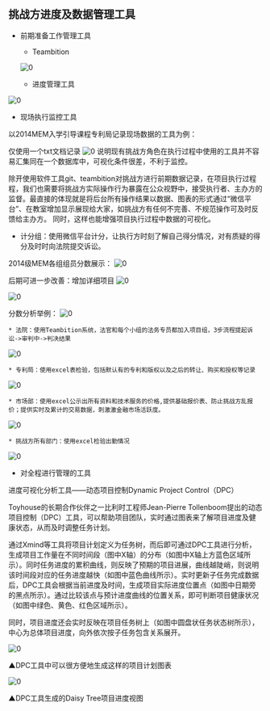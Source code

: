 ## 挑战方进度及数据管理工具


* 前期准备工作管理工具

    * Teambition

    ![0](../assets/challenger_preparation/challenger_work_rule/team10_chencang_tb.jpg)

    * 进度管理工具

![0](../assets/challenger_preparation/challenger_work_rule/team10_chencang_jd.jpg)

* 现场执行监控工具

以2014MEM入学引导课程专利局记录现场数据的工具为例：

仅使用一个txt文档记录
![0](..\assets\digitized_tools\project&digital_recording\team13zhangjing01.jpg)
说明现有挑战方角色在执行过程中使用的工具并不容易汇集同在一个数据库中，可视化条件很差，不利于监控。

   除开使用软件工具git、teambition对挑战方进行前期数据记录，在项目执行过程程，我们也需要将挑战方实际操作行为暴露在公众视野中，接受执行者、主办方的监督。最直接的体现就是将后台所有操作结果以数据、图表的形式通过“微信平台”、在教室增加显示展现给大家，如挑战方有任何不完善、不规范操作可及时反馈给主办方。
同时，这样也能增强项目执行过程中数据的可视化。


* 计分组：使用微信平台计分，让执行方时刻了解自己得分情况，对有质疑的得分及时时向法院提交诉讼。


2014级MEM各组组员分数展示：
![0](..\assets\digitized_tools\project&digital_recording\team13_songyan-10.jpg)

后期可进一步改善：增加详细项目
![0](..\assets\digitized_tools\project&digital_recording\team13_songyan-06.jpg)

![0](..\assets\digitized_tools\project&digital_recording\team13_songyan-08.jpg)

分数分析举例：
![0](..\assets\digitized_tools\project&digital_recording\team13_songyan-07.jpg)


    * 法院：使用Teambition系统，法官和每个小组的法务专员都加入项目组，3步流程提起诉讼->审判中->判决结果

![0](../assets/challenger_preparation/challenger_work_rule/team10_chencang_fy.jpg)


    * 专利局：使用excel表检验，包括默认有的专利和版权以及之后的转让、购买和授权等记录

![0](../assets/challenger_preparation/challenge_team_preparation_work/06.jpg)

    * 市场部：使用excel公示出所有资料和技术服务的价格,提供基础报价表、防止挑战方乱报价；提供实时及累计的交易数据，刺激激金融市场活跃度。

![0](../assets/challenger_preparation/challenger_work_rule/team10_caizhengrong_marktet.jpg)

    * 挑战方所有部门：使用excel检验出勤情况

![0](../assets/challenger_preparation/challenge_team_preparation_work/07.jpg)

* 对全程进行管理的工具

进度可视化分析工具——动态项目控制Dynamic Project Control（DPC）

Toyhouse的长期合作伙伴之一比利时工程师Jean-Pierre Tollenboom提出的动态项目控制（DPC）工具，可以帮助项目团队，实时通过图表来了解项目进度及健康状态，从而及时调整任务计划。


通过Xmind等工具将项目计划定义为任务树，而后即可通过DPC工具进行分析，生成项目工作量在不同时间段（图中X轴）的分布（如图中X轴上方蓝色区域所示）。同时任务进度的累积曲线，则反映了预期的项目进展，曲线越陡峭，则说明该时间段对应的任务进度越快（如图中蓝色曲线所示）。实时更新子任务完成数据后，DPC工具会根据当前进度及时间，生成项目实际进度位置点（如图中日期旁的黑点所示）。通过比较该点与预计进度曲线的位置关系，即可判断项目健康状况（如图中绿色、黄色、红色区域所示）。

同时，项目进度还会实时反映在项目任务树上（如图中圆盘状任务状态树所示），中心为总体项目进度，向外依次按子任务包含关系展开。

![0](../assets/challenger_preparation/process_and_data_managment_tool_part2/00.jpg)

▲DPC工具中可以很方便地生成这样的项目计划图表

![0](../assets/challenger_preparation/process_and_data_managment_tool_part2/01.jpg)

▲DPC工具生成的Daisy Tree项目进度视图
